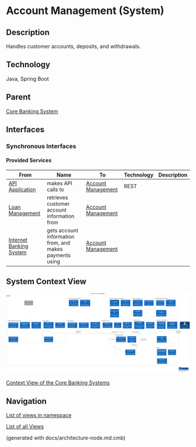 # Account Management (System)
## Description
Handles customer accounts, deposits, and withdrawals.

## Technology
Java, Spring Boot

## Parent
[Core Banking System](../../mybank/core-banking/context-boundary.md)

## Interfaces

### Synchronous Interfaces

#### Provided Services

| From | Name | To | Technology | Description |
|---|---|---|---|---|
| [API Application](../../mybank/digital-banking/internet-banking-system/api-application.md) | makes API calls to | [Account Management](../../mybank/core-banking/account-management-system.md) | REST |  |
| [Loan Management](../../mybank/core-banking/loan-management-system.md) | retrieves customer account information from | [Account Management](../../mybank/core-banking/account-management-system.md) |  |  |
| [Internet Banking System](../../mybank/digital-banking/internet-banking-system/internet-banking-system.md) | gets account information from, and makes payments using | [Account Management](../../mybank/core-banking/account-management-system.md) |  |  |

## System Context View
![Context View of the Core Banking Systems](../../mybank/core-banking/context-view.png)

[Context View of the Core Banking Systems](../../mybank/core-banking/context-view.md)


## Navigation
[List of views in namespace](./views-in-namespace.md)

[List of all Views](../../views.md)

(generated with docs/architecture-node.md.cmb)
